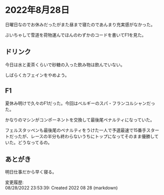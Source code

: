 # 2022年8月28日

日曜日なのでお休みだったがまた昼まで寝たのであんまり充実感がなかった。

ぶいちゃして雪道を荷物運んでほんのわずかのコードを書いてF1を見た。

## ドリンク

今日は水と麦茶くらいで砂糖の入った飲み物は飲んでいない。

しばらくカフェインをやめよう。

## F1

夏休み明けで久々のF1だった。今回はベルギーのスパ・フランコルシャンだった。

かなりのマシンがコンポーネントを交換して最後尾ペナルティになっていた。

フェルスタッペンも最後尾のペナルティをうけた一人で予選最速で15番手スタートだったが、レースの半分も終わらないうちにトップになってそのまま優勝していた。どうなってるの。

## あとがき

明日仕事だから早く寝る。

変更履歴:  
08/28/2022 23:53:39: Created 2022 08 28 (markdown)  
